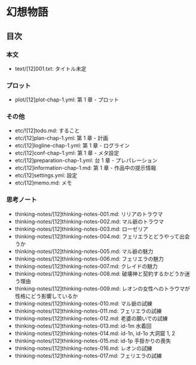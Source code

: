 # 幻想物語
## 目次
### 本文
- text/[12]001.txt: タイトル未定

### プロット
- plot/[12]plot-chap-1.yml:        第 1 章 - プロット

### その他
- etc/![12]todo.md:               すること
- etc/[12]plan-chap-1.yml:        第 1 章 - 計画
- etc/[12]logline-chap-1.yml:     第 1 章 - ログライン
- etc/[12]conf-chap-1.yml:        第 1 章 - メタ設定
- etc/[12]preparation-chap-1.yml: 台 1 章 - プレパレーション
- etc/[12]information-chap-1.md:  第 1 章 - 作品中の提示情報
- etc/[12]settings.yml:           設定
- etc/[12]memo.md:                メモ

### 思考ノート
- thinking-notes/[12]thinking-notes-001.md: リリアのトラウマ
- thinking-notes/[12]thinking-notes-002.md: マル爺のトラウマ
- thinking-notes/[12]thinking-notes-003.md: ローゼリア
- thinking-notes/[12]thinking-notes-004.md: フェリエラとどうやって出会うか
- thinking-notes/[12]thinking-notes-005.md: マル爺の魅力
- thinking-notes/[12]thinking-notes-006.md: フェリエラの魅力
- thinking-notes/[12]thinking-notes-007.md: クレイドの魅力
- thinking-notes/[12]thinking-notes-008.md: 破壊神と契約するかどうか迷う理由
- thinking-notes/[12]thinking-notes-009.md: レオンの女性へのトラウマが性格にどう影響しているか
- thinking-notes/[12]thinking-notes-010.md: マル爺の試練
- thinking-notes/[12]thinking-notes-011.md: フェリエラの試練
- thinking-notes/[12]thinking-notes-012.md: 老婆の願いでの試練
- thinking-notes/[12]thinking-notes-013.md: id-1m 水着回
- thinking-notes/[12]thinking-notes-014.md: id-1n, id-1o 大洞窟 1, 2
- thinking-notes/[12]thinking-notes-015.md: id-1p 手掛かりの喪失
- thinking-notes/[12]thinking-notes-016.md: レオンの試練
- thinking-notes/[12]thinking-notes-017.md: フェリエラの試練
